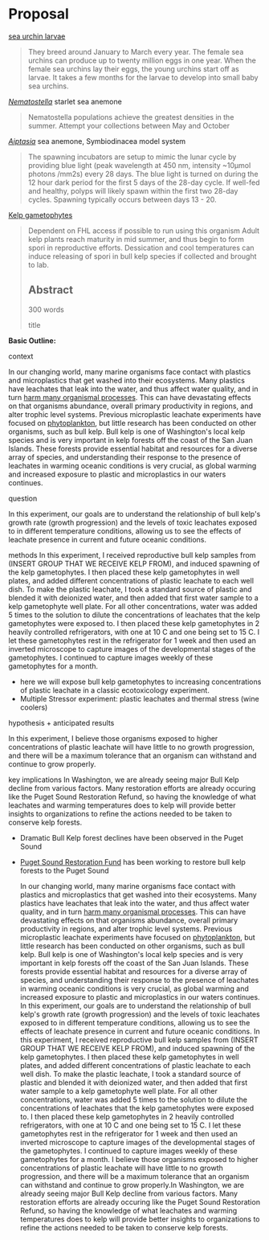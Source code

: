 # Proposal 

[sea urchin larvae](https://oceanchangereuucsb.com/2018/07/25/guide-on-how-to-spawn-and-experiment-on-urchin-larvae/) 

> They breed around January to March every year. The female sea urchins can produce up to twenty million eggs in one year. When the female sea urchins lay their eggs, the young urchins start off as larvae. It takes a few months for the larvae to develop into small baby sea urchins.

[*Nematostella*](https://www.whitney.ufl.edu/media/wwwwhitneyufledu/images/files/Nematostella-laboratory-culture.pdf) starlet sea anemone

> Nematostella populations achieve the greatest densities in the summer. Attempt your collections between May and October

[*Aiptasia*](https://www.protocols.io/view/aiptasia-spawning-and-embryo-larvae-handling-weis-x54v99pmv3eq/v1) sea anemone, Symbiodinacea model system

> The spawning incubators are setup to mimic the lunar cycle by providing blue light (peak wavelength at 450 nm, intensity ~10µmol photons /mm2s) every 28 days. The blue light is turned on during the 12 hour dark period for the first 5 days of the 28-day cycle. If well-fed and healthy, polyps will likely spawn within the first two 28-day cycles. Spawning typically occurs between days 13 - 20.

[Kelp gametophytes](https://www.adfg.alaska.gov/index.cfm?adfg=wildlifenews.view_article&articles_id=949)

> Dependent on FHL access if possible to run using this organism
> Adult kelp plants reach maturity in mid summer, and thus begin to form spori in reproductive efforts. Dessication and cool temperatures can induce releasing of spori in bull kelp species if collected and brought to lab.
>
> ## Abstract
>
> 300 words
>
> title
>
> 

**Basic Outline:** 

context

In our changing world, many marine organisms face contact with plastics and microplastics that get washed into their ecosystems. Many plastics have leachates that leak into the water, and thus affect water quality, and in turn [harm many organismal processes](https://microbiomejournal.biomedcentral.com/articles/10.1186/s40168-022-01369-x). This can have devastating effects on that organisms abundance, overall primary productivity in regions, and alter trophic level systems. Previous microplastic leachate experiments have focused on [ phytoplankton](https://www.nature.com/articles/s42003-019-0410-x), but little research has been conducted on other organisms, such as bull kelp. Bull kelp is one of Washington's local kelp species and is very important in kelp forests off the coast of the San Juan Islands. These forests provide essential habitat and resources for a diverse array of species, and understanding their response to the presence of leachates in warming oceanic conditions is very crucial, as global warming and increased exposure to plastic and microplastics in our waters continues.

question 

In this experiment, our goals are to understand the relationship of bull kelp's growth rate (growth progression) and the levels of toxic leachates exposed to in different temperature conditions, allowing us to see the effects of leachate presence in current and future oceanic conditions.

methods
In this experiment, I received reproductive bull kelp samples from (INSERT GROUP THAT WE RECEIVE KELP FROM), and induced spawning of the kelp gametophytes. I then placed these kelp gametophytes in well plates, and added different concentrations of plastic leachate to each well dish. To make the plastic leachate, I took a standard source of plastic and blended it with deionized water, and then added that first water sample to a kelp gametophyte well plate. For all other concentrations, water was added 5 times to the solution to dilute the concentrations of leachates that the kelp gametophytes were exposed to. I then placed these kelp gametophytes in 2 heavily controlled refrigerators, with one at 10 C and one being set to 15 C. I let these gametophytes rest in the refrigerator for 1 week and then used an inverted microscope to capture images of the developmental stages of the gametophytes. I continued to capture images weekly of these gametophytes for a month. 


- here we will expose bull kelp gametophytes to increasing concentrations of plastic leachate in a classic ecotoxicology experiment.
- Multiple Stressor experiment: plastic leachates and thermal stress (wine coolers)

hypothesis + anticipated results

In this experiment, I believe those organisms exposed to higher concentrations of plastic leachate will have little to no growth progression, and there will be a maximum tolerance that an organism can withstand and continue to grow properly.

key implications
In Washington, we are already seeing major Bull Kelp decline from various factors. Many restoration efforts are already occuring like the Puget Sound Restoration Refund, so having the knowledge of what leachates and warming temperatures does to kelp will provide better insights to organizations to refine the actions needed to be taken to conserve kelp forests.
- Dramatic Bull Kelp forest declines have been observed in the Puget Sound
- [Puget Sound Restoration Fund](https://restorationfund.org/programs/bullkelp/) has been working to restore bull kelp forests to the Puget Sound

  In our changing world, many marine organisms face contact with plastics and microplastics that get washed into their ecosystems. Many plastics have leachates that leak into the water, and thus affect water quality, and in turn [harm many organismal processes](https://microbiomejournal.biomedcentral.com/articles/10.1186/s40168-022-01369-x). This can have devastating effects on that organisms abundance, overall primary productivity in regions, and alter trophic level systems. Previous microplastic leachate experiments have focused on [ phytoplankton](https://www.nature.com/articles/s42003-019-0410-x), but little research has been conducted on other organisms, such as bull kelp. Bull kelp is one of Washington's local kelp species and is very important in kelp forests off the coast of the San Juan Islands. These forests provide essential habitat and resources for a diverse array of species, and understanding their response to the presence of leachates in warming oceanic conditions is very crucial, as global warming and increased exposure to plastic and microplastics in our waters continues. In this experiment, our goals are to understand the relationship of bull kelp's growth rate (growth progression) and the levels of toxic leachates exposed to in different temperature conditions, allowing us to see the effects of leachate presence in current and future oceanic conditions. In this experiment, I received reproductive bull kelp samples from (INSERT GROUP THAT WE RECEIVE KELP FROM), and induced spawning of the kelp gametophytes. I then placed these kelp gametophytes in well plates, and added different concentrations of plastic leachate to each well dish. To make the plastic leachate, I took a standard source of plastic and blended it with deionized water, and then added that first water sample to a kelp gametophyte well plate. For all other concentrations, water was added 5 times to the solution to dilute the concentrations of leachates that the kelp gametophytes were exposed to. I then placed these kelp gametophytes in 2 heavily controlled refrigerators, with one at 10 C and one being set to 15 C. I let these gametophytes rest in the refrigerator for 1 week and then used an inverted microscope to capture images of the developmental stages of the gametophytes. I continued to capture images weekly of these gametophytes for a month. I believe those organisms exposed to higher concentrations of plastic leachate will have little to no growth progression, and there will be a maximum tolerance that an organism can withstand and continue to grow properly.In Washington, we are already seeing major Bull Kelp decline from various factors. Many restoration efforts are already occuring like the Puget Sound Restoration Refund, so having the knowledge of what leachates and warming temperatures does to kelp will provide better insights to organizations to refine the actions needed to be taken to conserve kelp forests.
